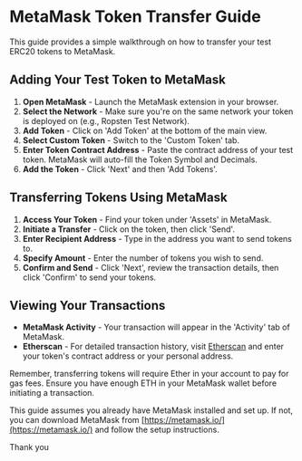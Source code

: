 # MetaMask Token Transfer Guide

This guide provides a simple walkthrough on how to transfer your test ERC20 tokens to MetaMask.

## Adding Your Test Token to MetaMask

1. **Open MetaMask** - Launch the MetaMask extension in your browser.
2. **Select the Network** - Make sure you're on the same network your token is deployed on (e.g., Ropsten Test Network).
3. **Add Token** - Click on 'Add Token' at the bottom of the main view.
4. **Select Custom Token** - Switch to the 'Custom Token' tab.
5. **Enter Token Contract Address** - Paste the contract address of your test token. MetaMask will auto-fill the Token Symbol and Decimals.
6. **Add the Token** - Click 'Next' and then 'Add Tokens'.

## Transferring Tokens Using MetaMask

1. **Access Your Token** - Find your token under 'Assets' in MetaMask.
2. **Initiate a Transfer** - Click on the token, then click 'Send'.
3. **Enter Recipient Address** - Type in the address you want to send tokens to.
4. **Specify Amount** - Enter the number of tokens you wish to send.
5. **Confirm and Send** - Click 'Next', review the transaction details, then click 'Confirm' to send your tokens.

## Viewing Your Transactions

- **MetaMask Activity** - Your transaction will appear in the 'Activity' tab of MetaMask.
- **Etherscan** - For detailed transaction history, visit [Etherscan](https://etherscan.io/) and enter your token's contract address or your personal address.

Remember, transferring tokens will require Ether in your account to pay for gas fees. Ensure you have enough ETH in your MetaMask wallet before initiating a transaction.

This guide assumes you already have MetaMask installed and set up. If not, you can download MetaMask from [https://metamask.io/](https://metamask.io/) and follow the setup instructions.

Thank you
